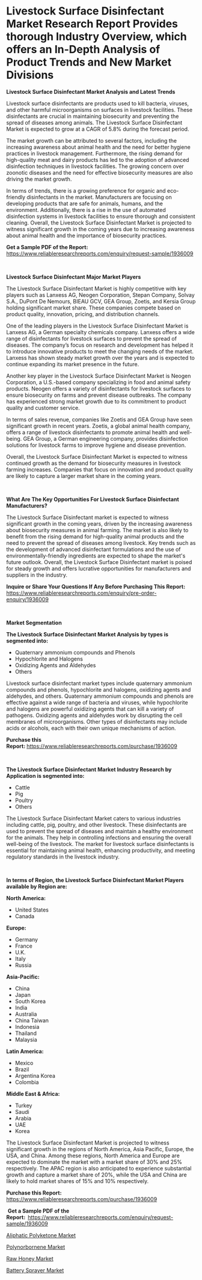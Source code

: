 <p><h1>Livestock Surface Disinfectant Market Research Report Provides thorough Industry Overview, which offers an In-Depth Analysis of Product Trends and New Market Divisions</h1></p><p><strong>Livestock Surface Disinfectant Market Analysis and Latest Trends</strong></p>
<p><p>Livestock surface disinfectants are products used to kill bacteria, viruses, and other harmful microorganisms on surfaces in livestock facilities. These disinfectants are crucial in maintaining biosecurity and preventing the spread of diseases among animals. The Livestock Surface Disinfectant Market is expected to grow at a CAGR of 5.8% during the forecast period.</p><p>The market growth can be attributed to several factors, including the increasing awareness about animal health and the need for better hygiene practices in livestock management. Furthermore, the rising demand for high-quality meat and dairy products has led to the adoption of advanced disinfection techniques in livestock facilities. The growing concern over zoonotic diseases and the need for effective biosecurity measures are also driving the market growth.</p><p>In terms of trends, there is a growing preference for organic and eco-friendly disinfectants in the market. Manufacturers are focusing on developing products that are safe for animals, humans, and the environment. Additionally, there is a rise in the use of automated disinfection systems in livestock facilities to ensure thorough and consistent cleaning. Overall, the Livestock Surface Disinfectant Market is projected to witness significant growth in the coming years due to increasing awareness about animal health and the importance of biosecurity practices.</p></p>
<p><strong>Get a Sample PDF of the Report:&nbsp;</strong> <a href="https://www.reliableresearchreports.com/enquiry/request-sample/1936009">https://www.reliableresearchreports.com/enquiry/request-sample/1936009</a></p>
<p>&nbsp;</p>
<p><strong>Livestock Surface Disinfectant Major Market Players</strong></p>
<p><p>The Livestock Surface Disinfectant Market is highly competitive with key players such as Lanxess AG, Neogen Corporation, Stepan Company, Solvay S.A., DuPont De Nemours, BIEAU GCV, GEA Group, Zoetis, and Kersia Group holding significant market share. These companies compete based on product quality, innovation, pricing, and distribution channels.</p><p>One of the leading players in the Livestock Surface Disinfectant Market is Lanxess AG, a German specialty chemicals company. Lanxess offers a wide range of disinfectants for livestock surfaces to prevent the spread of diseases. The company’s focus on research and development has helped it to introduce innovative products to meet the changing needs of the market. Lanxess has shown steady market growth over the years and is expected to continue expanding its market presence in the future.</p><p>Another key player in the Livestock Surface Disinfectant Market is Neogen Corporation, a U.S.-based company specializing in food and animal safety products. Neogen offers a variety of disinfectants for livestock surfaces to ensure biosecurity on farms and prevent disease outbreaks. The company has experienced strong market growth due to its commitment to product quality and customer service.</p><p>In terms of sales revenue, companies like Zoetis and GEA Group have seen significant growth in recent years. Zoetis, a global animal health company, offers a range of livestock disinfectants to promote animal health and well-being. GEA Group, a German engineering company, provides disinfection solutions for livestock farms to improve hygiene and disease prevention.</p><p>Overall, the Livestock Surface Disinfectant Market is expected to witness continued growth as the demand for biosecurity measures in livestock farming increases. Companies that focus on innovation and product quality are likely to capture a larger market share in the coming years.</p></p>
<p>&nbsp;</p>
<p><strong>What Are The Key Opportunities For Livestock Surface Disinfectant Manufacturers?</strong></p>
<p><p>The Livestock Surface Disinfectant market is expected to witness significant growth in the coming years, driven by the increasing awareness about biosecurity measures in animal farming. The market is also likely to benefit from the rising demand for high-quality animal products and the need to prevent the spread of diseases among livestock. Key trends such as the development of advanced disinfectant formulations and the use of environmentally-friendly ingredients are expected to shape the market's future outlook. Overall, the Livestock Surface Disinfectant market is poised for steady growth and offers lucrative opportunities for manufacturers and suppliers in the industry.</p></p>
<p><strong>Inquire or Share Your Questions If Any Before Purchasing This Report:</strong> <a href="https://www.reliableresearchreports.com/enquiry/pre-order-enquiry/1936009">https://www.reliableresearchreports.com/enquiry/pre-order-enquiry/1936009</a></p>
<p>&nbsp;</p>
<p><strong>Market Segmentation</strong></p>
<p><strong>The Livestock Surface Disinfectant Market Analysis by types is segmented into:</strong></p>
<p><ul><li>Quaternary ammonium compounds and Phenols</li><li>Hypochlorite and Halogens</li><li>Oxidizing Agents and Aldehydes</li><li>Others</li></ul></p>
<p><p>Livestock surface disinfectant market types include quaternary ammonium compounds and phenols, hypochlorite and halogens, oxidizing agents and aldehydes, and others. Quaternary ammonium compounds and phenols are effective against a wide range of bacteria and viruses, while hypochlorite and halogens are powerful oxidizing agents that can kill a variety of pathogens. Oxidizing agents and aldehydes work by disrupting the cell membranes of microorganisms. Other types of disinfectants may include acids or alcohols, each with their own unique mechanisms of action.</p></p>
<p><strong>Purchase this Report:&nbsp;</strong><a href="https://www.reliableresearchreports.com/purchase/1936009">https://www.reliableresearchreports.com/purchase/1936009</a></p>
<p>&nbsp;</p>
<p><strong>The Livestock Surface Disinfectant Market Industry Research by Application is segmented into:</strong></p>
<p><ul><li>Cattle</li><li>Pig</li><li>Poultry</li><li>Others</li></ul></p>
<p><p>The Livestock Surface Disinfectant Market caters to various industries including cattle, pig, poultry, and other livestock. These disinfectants are used to prevent the spread of diseases and maintain a healthy environment for the animals. They help in controlling infections and ensuring the overall well-being of the livestock. The market for livestock surface disinfectants is essential for maintaining animal health, enhancing productivity, and meeting regulatory standards in the livestock industry.</p></p>
<p>&nbsp;</p>
<p><strong>In terms of Region, the Livestock Surface Disinfectant Market Players available by Region are:</strong></p>
<p>
    <p> <strong> North America: </strong>
        <ul>
            <li>United States</li>
            <li>Canada</li>
        </ul>
        </p> 
    <p> <strong> Europe: </strong>
        <ul>
            <li>Germany</li>
            <li>France</li>
            <li>U.K.</li>
            <li>Italy</li>
            <li>Russia</li>
        </ul>
        </p> 
    <p> <strong> Asia-Pacific: </strong>
        <ul>
            <li>China</li>
            <li>Japan</li>
            <li>South Korea</li>
            <li>India</li>
            <li>Australia</li>
            <li>China Taiwan</li>
            <li>Indonesia</li>
            <li>Thailand</li>
            <li>Malaysia</li>
        </ul>
        </p> 
    <p> <strong> Latin America: </strong>
        <ul>
            <li>Mexico</li>
            <li>Brazil</li>
            <li>Argentina Korea</li>
            <li>Colombia</li>
        </ul>
        </p> 
    <p> <strong> Middle East & Africa: </strong>
        <ul>
            <li>Turkey</li>
            <li>Saudi</li>
            <li>Arabia</li>
            <li>UAE</li>
            <li>Korea</li>
        </ul>
    </p>
    </p>
<p><p>The Livestock Surface Disinfectant Market is projected to witness significant growth in the regions of North America, Asia Pacific, Europe, the USA, and China. Among these regions, North America and Europe are expected to dominate the market with a market share of 30% and 25% respectively. The APAC region is also anticipated to experience substantial growth and capture a market share of 20%, while the USA and China are likely to hold market shares of 15% and 10% respectively.</p></p>
<p><strong>Purchase this Report: </strong><a href="https://www.reliableresearchreports.com/purchase/1936009">https://www.reliableresearchreports.com/purchase/1936009</a></p>
<p>&nbsp;<strong>Get a Sample PDF of the Report:&nbsp;&nbsp;</strong><a href="https://www.reliableresearchreports.com/enquiry/request-sample/1936009">https://www.reliableresearchreports.com/enquiry/request-sample/1936009</a></p>
<p><strong></strong></p>
<p><p><a href="https://github.com/beatblasta/Market-Research-Report-List-2/blob/main/aliphatic-polyketone-market.md">Aliphatic Polyketone Market</a></p><p><a href="https://github.com/angelajermaine/Market-Research-Report-List-2/blob/main/polynorbornene-market.md">Polynorbornene Market</a></p><p><a href="https://view.publitas.com/reportprime-1/insights-into-raw-honey-market-size-analysing-market-share-trends-and-growth-from-2024-to-2031/">Raw Honey Market</a></p><p><a href="https://skillful-vermicelli-b89.notion.site/Battery-Sprayer-Market-Research-Report-Reveals-The-Latest-Trends-And-Opportunities-of-this-Market-fo-c3625e5b6eb5438dbd18760dac3f2592">Battery Sprayer Market</a></p></p>